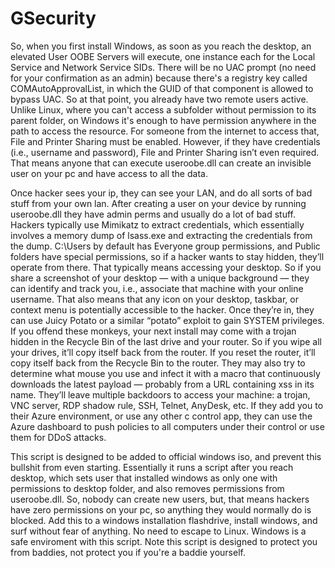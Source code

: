 # GSecurity

So, when you first install Windows, as soon as you reach the desktop, an elevated User OOBE Servers will execute, one instance each for the Local Service and Network Service SIDs.
There will be no UAC prompt (no need for your confirmation as an admin) because there's a registry key called COMAutoApprovalList, in which the GUID of that component is allowed to bypass UAC. So at that point, you already have two remote users active.
Unlike Linux, where you can't access a subfolder without permission to its parent folder, on Windows it's enough to have permission anywhere in the path to access the resource. For someone from the internet to access that, File and Printer Sharing must be enabled. 
However, if they have credentials (i.e., username and password), File and Printer Sharing isn’t even required. That means anyone that can execute useroobe.dll can create an invisible user on your pc and have access to all the data.

Once hacker sees your ip, they can see your LAN, and do all sorts of bad stuff from your own lan. After creating a user on your device by running useroobe.dll they have admin perms and usually do a lot of bad stuff.
Hackers typically use Mimikatz to extract credentials, which essentially involves a memory dump of lsass.exe and extracting the credentials from the dump. C:\Users by default has Everyone group permissions, and Public folders have special permissions, 
so if a hacker wants to stay hidden, they’ll operate from there. That typically means accessing your desktop. So if you share a screenshot of your desktop — with a unique background — they can identify and track you, i.e., associate that machine with your online username.
That also means that any icon on your desktop, taskbar, or context menu is potentially accessible to the hacker. Once they’re in, they can use Juicy Potato or a similar “potato” exploit to gain SYSTEM privileges.
If you offend these monkeys, your next install may come with a trojan hidden in the Recycle Bin of the last drive and your router. So if you wipe all your drives, it’ll copy itself back from the router. If you reset the router, it’ll copy itself back from the Recycle Bin to the router.
They may also try to determine what mouse you use and infect it with a macro that continuously downloads the latest payload — probably from a URL containing xss in its name. They’ll leave multiple backdoors to access your machine: a trojan, VNC server, RDP shadow rule, SSH, Telnet, AnyDesk, etc.
If they add you to their Azure environment, or use any other c control app, they can use the Azure dashboard to push policies to all computers under their control or use them for DDoS attacks.

This script is designed to be added to official windows iso, and prevent this bullshit from even starting. Essentially it runs a script after you reach desktop, which sets user that installed windows as only one with permissions to desktop folder, and also removes permissions from useroobe.dll. 
So, nobody can create new users, but, that means hackers have zero permissions on your pc, so anything they would normally do is blocked. Add this to a windows installation flashdrive, install windows, and surf without fear of anything. No need to escape to Linux. 
Windows is a safe enviroment with this script. Note this script is designed to protect you from baddies, not protect you if you're a baddie yourself.
